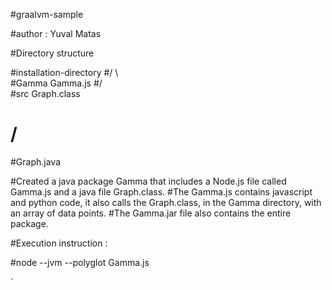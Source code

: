 #graalvm-sample


#author : Yuval Matas


#Directory structure

#installation-directory
#/         \  
#Gamma       Gamma.js
#/  \
#src  Graph.class
# /
#Graph.java

#Created a java package Gamma that includes a Node.js file called Gamma.js and a java file Graph.class.
#The Gamma.js contains javascript and python code, it also calls the Graph.class, in the Gamma directory,  with an array of data points.
#The Gamma.jar file also contains the entire package.

#Execution instruction :

#node  --jvm --polyglot   Gamma.js

`
